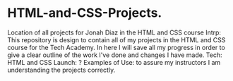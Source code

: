 # HTML-and-CSS-Projects.
Location of all projects for Jonah Diaz in the HTML and CSS course
Intrp: This repository is design to contain all of my projects in the HTML and CSS course for the Tech Academy. In here I will save all my progress in order to give a clear outline of the work I've done and changes I have made.
Tech: HTML and CSS
Launch: ?
Examples of Use: to assure my instructors I am understanding the projects correctly.
